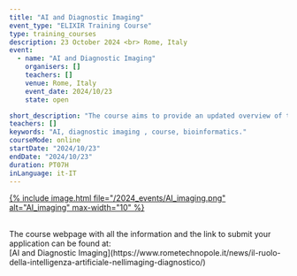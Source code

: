 ```yaml
---
title: "AI and Diagnostic Imaging"
event_type: "ELIXIR Training Course"
type: training_courses
description: 23 October 2024 <br> Rome, Italy
event:
  - name: "AI and Diagnostic Imaging"
    organisers: []
    teachers: []
    venue: Rome, Italy
    event_date: 2024/10/23
    state: open

short_description: "The course aims to provide an updated overview of the state of the art, explore the prospects of AI in various image acquisition and processing workflows, and highlight its contribution to the diagnostic process and therapeutic follow-up."
teachers: []
keywords: "AI, diagnostic imaging , course, bioinformatics."
courseMode: online
startDate: "2024/10/23"
endDate: "2024/10/23"
duration: PT07H
inLanguage: it-IT   
---
```




[{% include image.html file="/2024_events/AI_imaging.png" alt="AI_imaging" max-width="10" %}](https://www.rometechnopole.it/news/il-ruolo-della-intelligenza-artificiale-nellimaging-diagnostico/)

<br>
The course webpage with all the information and the link to submit your application can be found at:<br>
[AI and Diagnostic Imaging](https://www.rometechnopole.it/news/il-ruolo-della-intelligenza-artificiale-nellimaging-diagnostico/)
<br>
